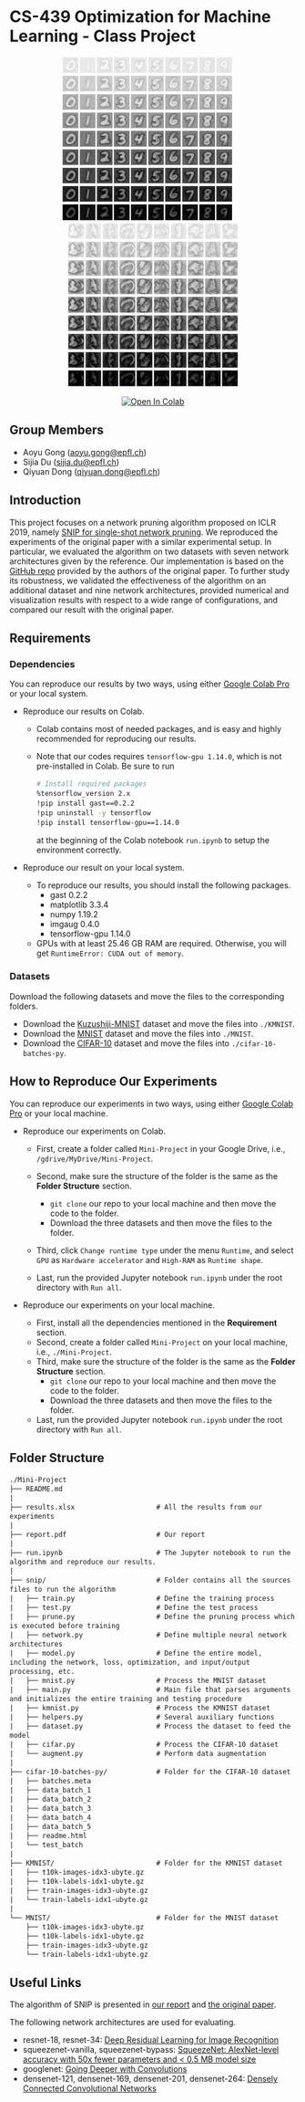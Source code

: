 # CS-439 Optimization for Machine Learning - Class Project

<div align="center">
<p>
<img src="plots/mnist.png" width="300"/> &nbsp;&nbsp;&nbsp;&nbsp; <img src="plots/kmnist.png" width="300"/> 
</p>
<div>
<a href="https://colab.research.google.com/drive/14aRBOVrymdUs_XVt5ixkdqOBnwOQUGqs?usp=sharing"><img src="https://colab.research.google.com/assets/colab-badge.svg" alt="Open In Colab"></a>
</div>
</div>


## Group Members

- Aoyu Gong (aoyu.gong@epfl.ch)
- Sijia Du (sijia.du@epfl.ch)
- Qiyuan Dong (qiyuan.dong@epfl.ch)



## Introduction

This project focuses on a network pruning algorithm proposed on ICLR 2019, namely [SNIP for single-shot network pruning](https://openreview.net/forum?id=B1VZqjAcYX). We reproduced the experiments of the original paper with a similar experimental setup. In particular, we evaluated the algorithm on two datasets with seven network architectures given by the reference. Our implementation is based on the [GitHub repo](https://github.com/namhoonlee/snip-public) provided by the authors of the original paper. To further study its robustness, we validated the effectiveness of the algorithm on an additional dataset and nine network architectures, provided numerical and visualization results with respect to a wide range of configurations, and compared our result with the original paper.



## Requirements

### Dependencies

You can reproduce our results by two ways, using either [Google Colab Pro](https://colab.research.google.com/signup) or your local system.

- Reproduce our results on Colab.
  - Colab contains most of needed packages, and is easy and highly recommended for reproducing our results.

  - Note that our codes requires `tensorflow-gpu 1.14.0`, which is not pre-installed in Colab. Be sure to run

    ```bash
    # Install required packages
    %tensorflow_version 2.x
    !pip install gast==0.2.2
    !pip uninstall -y tensorflow
    !pip install tensorflow-gpu==1.14.0
    ```
  
    at the beginning of the Colab notebook `run.ipynb` to setup the environment correctly.
  
- Reproduce our result on your local system.
  - To reproduce our results, you should install the following packages.
    - gast 0.2.2
    - matplotlib 3.3.4
    - numpy 1.19.2
    - imgaug 0.4.0
    - tensorflow-gpu 1.14.0
  - GPUs with at least 25.46 GB RAM are required. Otherwise, you will get `RuntimeError: CUDA out of memory`.

### Datasets

Download the following datasets and move the files to the corresponding folders.

- Download the [Kuzushiji-MNIST](https://github.com/rois-codh/kmnist) dataset and move the files into `./KMNIST`.
- Download the [MNIST](http://yann.lecun.com/exdb/mnist/) dataset and move the files into `./MNIST`.
- Download the [CIFAR-10](https://www.cs.toronto.edu/~kriz/cifar.html) dataset and move the files into `./cifar-10-batches-py`.




## How to Reproduce Our Experiments

You can reproduce our experiments in two ways, using either [Google Colab Pro](https://colab.research.google.com/signup) or your local machine.

- Reproduce our experiments on Colab.
  
  - First, create a folder called `Mini-Project` in your Google Drive, i.e., `/gdrive/MyDrive/Mini-Project`.
  
  - Second, make sure the structure of the folder is the same as the **Folder Structure** section.
    - `git clone` our repo to your local machine and then move the code to the folder.
    - Download the three datasets and then move the files to the folder.
  - Third, click `Change runtime type` under the menu `Runtime`, and select `GPU` as `Hardware accelerator` and `High-RAM` as `Runtime shape`.
  - Last, run the provided Jupyter notebook `run.ipynb` under the root directory with `Run all`.
  
- Reproduce our experiments on your local machine.
  - First, install all the dependencies mentioned in the **Requirement** section.
  - Second, create a folder called `Mini-Project` on your local machine, i.e., `./Mini-Project`.
  - Third, make sure the structure of the folder is the same as the **Folder Structure** section.
    - `git clone` our repo to your local machine and then move the code to the folder.
    - Download the three datasets and then move the files to the folder.
  - Last, run the provided Jupyter notebook `run.ipynb` under the root directory with `Run all`.




## Folder Structure

```
./Mini-Project
├── README.md
|
├── results.xlsx                    # All the results from our experiments
|
├── report.pdf                      # Our report
|
├── run.ipynb                       # The Jupyter notebook to run the algorithm and reproduce our results.
|
├── snip/                           # Folder contains all the sources files to run the algorithm
|   ├── train.py                    # Define the training process
|   ├── test.py                     # Define the test process
|   ├── prune.py                    # Define the pruning process which is executed before training
|   ├── network.py                  # Define multiple neural network architectures
|   ├── model.py                    # Define the entire model, including the network, loss, optimization, and input/output processing, etc.
|   ├── mnist.py                    # Process the MNIST dataset
|   ├── main.py                     # Main file that parses arguments and initializes the entire training and testing procedure
|   ├── kmnist.py                   # Process the KMNIST dataset
|   ├── helpers.py                  # Several auxiliary functions
|   ├── dataset.py                  # Process the dataset to feed the model
|   ├── cifar.py                    # Process the CIFAR-10 dataset
|   └── augment.py                  # Perform data augmentation
|
├── cifar-10-batches-py/            # Folder for the CIFAR-10 dataset
|   ├── batches.meta
|   ├── data_batch_1
|   ├── data_batch_2
|   ├── data_batch_3
|   ├── data_batch_4
|   ├── data_batch_5
|   ├── readme.html
|   └── test_batch
|
├── KMNIST/                         # Folder for the KMNIST dataset
|   ├── t10k-images-idx3-ubyte.gz
|   ├── t10k-labels-idx1-ubyte.gz
|   ├── train-images-idx3-ubyte.gz
|   └── train-labels-idx1-ubyte.gz
|
└── MNIST/                          # Folder for the MNIST dataset
    ├── t10k-images-idx3-ubyte.gz
    ├── t10k-labels-idx1-ubyte.gz
    ├── train-images-idx3-ubyte.gz
    └── train-labels-idx1-ubyte.gz
```



## Useful Links

The algorithm of SNIP is presented in [our report](./report.pdf) and [the original paper](https://openreview.net/forum?id=B1VZqjAcYX).

The following network architectures are used for evaluating.

- resnet-18, resnet-34: [Deep Residual Learning for Image Recognition](https://openaccess.thecvf.com/content_cvpr_2016/papers/He_Deep_Residual_Learning_CVPR_2016_paper.pdf)
- squeezenet-vanilla, squeezenet-bypass: [SqueezeNet: AlexNet-level accuracy with 50x fewer parameters and < 0.5 MB model size](https://arxiv.org/pdf/1602.07360.pdf)
- googlenet: [Going Deeper with Convolutions](https://www.cv-foundation.org/openaccess/content_cvpr_2015/papers/Szegedy_Going_Deeper_With_2015_CVPR_paper.pdf)
- densenet-121, densenet-169, densenet-201, densenet-264: [Densely Connected Convolutional Networks](https://openaccess.thecvf.com/content_cvpr_2017/papers/Huang_Densely_Connected_Convolutional_CVPR_2017_paper.pdf)
